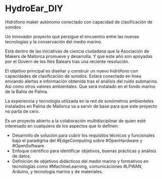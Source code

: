 # HydroEar_DIY
Hidrófono maker autónomo conectado con capacidad de clasificación de sonidos 

Un innovador proyecto que persigue el encuentro entre las nuevas tecnologías y la conservación del medio marino. 

Está dentro de las iniciativas de ciencia ciudadana que la Asociación de Makers de Mallorca promueve y desarrolla. Y que este año son apoyadas por el Govern de les Illes Balears tras una reciente resolución.

El objetivo principal es diseñar y construir un nuevo hidrófono con capacidades de clasificación de sonidos. Estará conectado en línea enviando alertas e información obtenida tras el análisis del ruido submarino. Así como otros valores ambientales. Que será instalado en el fondo marino de la Bahía de Palma.

La experiencia y tecnología utilizada en la red de sonómetros ambientales instalados en Palma de Mallorca va a servir de base para que este proyecto no parta de cero.

Es un proyecto abierto a la colaboración multidisciplinar de quien esté interesado en cualquiera de los aspectos que lo definen:
- Desarrollo de solución para cubrir los requisitos técnicos y funcionales bajo el paradigma del #EdgeComputing sobre #OpenHardware y #OpenSoftware.
- Enfoque científico para identificar objetivos, buenas prácticas y análisis de datos.
- Definición de objetivos didácticos del medio marino y formativos en tecnologías como #MachineLearning, comunicaciones #LPWAN, Arduino, y tecnología marina y de materiales.
